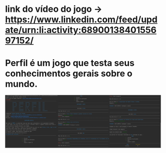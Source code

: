 # link do vídeo do jogo -> https://www.linkedin.com/feed/update/urn:li:activity:6890013840155697152/
# Perfil é um jogo que testa seus conhecimentos gerais sobre o mundo.
![Alt text](https://github.com/ViniciusMartinsf/projetoperfil/blob/main/Imagem.png)
 
